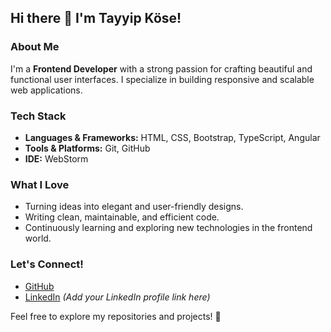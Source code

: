 ## Hi there 👋 I'm Tayyip Köse! 

### About Me
I'm a **Frontend Developer** with a strong passion for crafting beautiful and functional user interfaces. I specialize in building responsive and scalable web applications.

### Tech Stack
- **Languages & Frameworks:** HTML, CSS, Bootstrap, TypeScript, Angular  
- **Tools & Platforms:** Git, GitHub  
- **IDE:** WebStorm  

### What I Love
- Turning ideas into elegant and user-friendly designs.
- Writing clean, maintainable, and efficient code.
- Continuously learning and exploring new technologies in the frontend world.

### Let's Connect!
- [GitHub](https://github.com/TayyipKose)
- [LinkedIn](#) *(Add your LinkedIn profile link here)*

Feel free to explore my repositories and projects! 🚀
